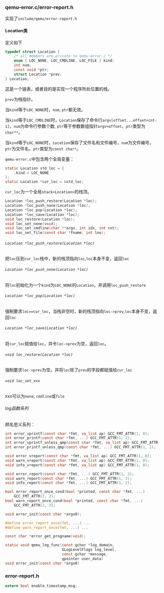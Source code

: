 ### qemu-error.c/error-report.h

实现了`include/qemu/error-report.h`

#### Location类

定义如下

```c
typedef struct Location {
    /* all members are private to qemu-error.c */
    enum { LOC_NONE, LOC_CMDLINE, LOC_FILE } kind;
    int num;
    const void *ptr;
    struct Location *prev;
} Location;
```

这是一个链表，或者目的是实现一个程序所处位置的栈。

`prev`为栈指针。

当`kind`等于`LOC_NONE`时，`num`, `ptr`都无效。

当`kind`等于`LOC_CMDLINE`时，`Location`保存了命令行`argv[offset...offset+cnt-1]`，`num`为命令行参数个数, `ptr`等于参数数组指针`argv+offset`，`ptr`类型为`char**`。

当`kind`等于`LOC_NONE`时，`Location`保存了文件名和文件编号，`num`为文件编号，`ptr`为文件名，`ptr`类型为`const char*`。

`qemu-error.c`中包含两个全局变量：

```c
static Location std_loc = {
    .kind = LOC_NONE
};
static Location *cur_loc = &std_loc;
```

`cur_loc`为一个全局`stack<Location>`的栈顶。

```c
Location *loc_push_restore(Location *loc);
Location *loc_push_none(Location *loc);
Location *loc_pop(Location *loc);
Location *loc_save(Location *loc);
void loc_restore(Location *loc);
void loc_set_none(void);
void loc_set_cmdline(char **argv, int idx, int cnt);
void loc_set_file(const char *fname, int lno);
```

###### `Location *loc_push_restore(Location *loc)`

把`loc`压到`cur_loc`栈中，新的栈顶指向`loc`,`loc`本身不变，返回`loc`

###### `Location *loc_push_none(Location *loc)`

将`loc`初始化为一个`kind`为`LOC_NONE`的`Location`，并调用`loc_push_restore`

###### `Location *loc_pop(Location *loc)`

强制要求`loc==cur_loc`，当栈非空时，新的栈顶指向`loc->prev`,`loc`本身不变，返回`loc`

###### `Location *loc_save(Location *loc)`

将`cur_loc`赋值给`loc`，并令`loc->prev`为空，返回`loc`。

###### `void loc_restore(Location *loc)`

强制要求`loc->prev`为空。并将`loc`除了`prev`的字段都赋值给`cur_loc`

###### `void loc_set_xxx`

xxx可以为`none`, `cmdline`或`file`



###### log函数系列

顾名思义系列：

```c
int error_vprintf(const char *fmt, va_list ap) GCC_FMT_ATTR(1, 0);
int error_printf(const char *fmt, ...) GCC_FMT_ATTR(1, 2);
int error_vprintf_unless_qmp(const char *fmt, va_list ap) GCC_FMT_ATTR(1, 0);
int error_printf_unless_qmp(const char *fmt, ...) GCC_FMT_ATTR(1, 2);

void error_vreport(const char *fmt, va_list ap) GCC_FMT_ATTR(1, 0);
void warn_vreport(const char *fmt, va_list ap) GCC_FMT_ATTR(1, 0);
void info_vreport(const char *fmt, va_list ap) GCC_FMT_ATTR(1, 0);

void error_report(const char *fmt, ...) GCC_FMT_ATTR(1, 2);
void warn_report(const char *fmt, ...) GCC_FMT_ATTR(1, 2);
void info_report(const char *fmt, ...) GCC_FMT_ATTR(1, 2);

bool error_report_once_cond(bool *printed, const char *fmt, ...)
    GCC_FMT_ATTR(2, 3);
bool warn_report_once_cond(bool *printed, const char *fmt, ...)
    GCC_FMT_ATTR(2, 3);

void error_init(const char *argv0);

#define error_report_once(fmt, ...) ...
#define warn_report_once(fmt, ...) ...

const char *error_get_progname(void);
```

```c
static void qemu_log_func(const gchar *log_domain,
                          GLogLevelFlags log_level,
                          const gchar *message,
                          gpointer user_data)
void error_init(const char *argv0)
```

### error-report.h

```c
extern bool enable_timestamp_msg;
```



